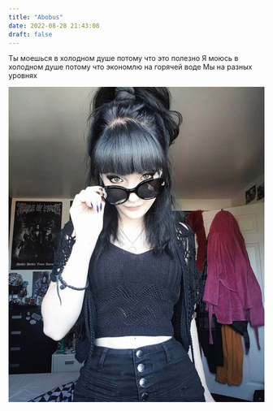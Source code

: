 ```yaml
---
title: "Abobus"
date: 2022-08-28 21:43:08
draft: false
---
```


Ты моешься в холодном душе потому что это полезно
Я моюсь в холодном душе потому что экономлю на горячей воде
Мы на разных уровнях

![](/img/vk/CmN3HeSz-aE.jpg)
